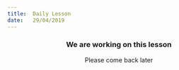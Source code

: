 ```yaml
---
title:  Daily Lesson
date:   29/04/2019
---
```


### <center>We are working on this lesson</center>
<center>Please come back later</center>
